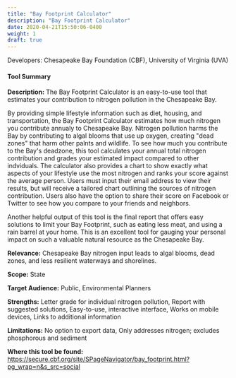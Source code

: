 ```yaml
---
title: "Bay Footprint Calculator"
description: "Bay Footprint Calculator"
date: 2020-04-21T15:50:06-0400
weight: 1
draft: true
---
```

Developers: Chesapeake Bay Foundation (CBF), University of Virginia (UVA)

#### Tool Summary
**Description:** The Bay Footprint Calculator is an easy-to-use tool that estimates your contribution to nitrogen pollution in the Chesapeake Bay. 

By providing simple lifestyle information such as diet, housing, and transportation, the Bay Footprint Calculator estimates how much nitrogen you contribute annualy to Chesapeake Bay. Nitrogen pollution harms the Bay by contributing to algal blooms that use up oxygen, creating "dead zones" that harm other palnts and wildlife. To see how much you contribute to the Bay's deadzone, this tool calculates your annual total nitrogen contribution and grades your estimated impact compared to other indviduals. The calculator also provides a chart to show exactly what aspects of your lifestyle use the most nitrogen and ranks your score against the average person. Users must input their email address to view their results, but will receive a tailored chart outlining the sources of nitrogen contribution. Users also have the option to share their score on Facebook or Twitter to see how you compare to your friends and neighbors. 

Another helpful output of this tool is the final report that offers easy solutions to limit your Bay Footprint, such as eating less meat, and using a rain barrel at your home. This is an excellent tool for gauging your personal impact on such a valuable natural resource as the Chesapeake Bay.

**Relevance:** Chesapeake Bay nitrogen input leads to algal blooms, dead zones, and less resilient waterways and shorelines.

**Scope:** State

**Target Audience:** Public, Environmental Planners

**Strengths:** Letter grade for individual nitrogen pollution, Report with suggested solutions, Easy-to-use, interactive interface, Works on mobile devices, Links to additional information

**Limitations:** No option to export data, Only addresses nitrogen; excludes phosphorous and sediment

**Where this tool be found:** https://secure.cbf.org/site/SPageNavigator/bay_footprint.html?pg_wrap=n&s_src=social
